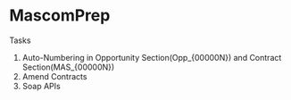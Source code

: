 # MascomPrep

Tasks
1. Auto-Numbering in Opportunity Section(Opp_{00000N}) and Contract Section(MAS_{00000N})
2. Amend Contracts
3. Soap APIs
